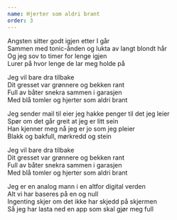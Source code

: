 ```yaml
---
name: Hjerter som aldri brant
order: 3
---
```


Angsten sitter godt igjen etter I går  
Sammen med tonic-ånden og lukta av langt blondt hår  
Og jeg sov to timer for lenge igjen  
Lurer på hvor lenge de lar meg holde på  

Jeg vil bare dra tilbake  
Dit gresset var grønnere og bekken rant  
Full av båter snekra sammen i garasjen  
Med blå tomler og hjerter som aldri brant  

Jeg sender mail til eier jeg hakke penger til det jeg leier  
Spør om det går greit at jeg er litt sein  
Han kjenner meg nå jeg er jo som jeg pleier  
Blakk og bakfull, mørkredd og stein  

Jeg vil bare dra tilbake  
Dit gresset var grønnere og bekken rant  
Full av båter snekra sammen i garasjen  
Med blå tomler og hjerter som aldri brant  

Jeg er en analog mann i en altfor digital verden  
Alt vi har baseres på en og null  
Ingenting skjer om det ikke har skjedd på skjermen  
Så jeg har lasta ned en app som skal gjør meg full

